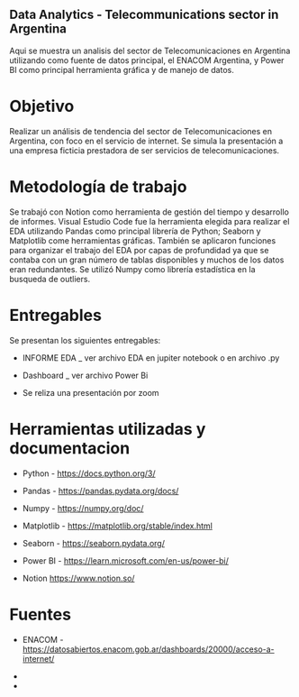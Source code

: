 ## Data Analytics - Telecommunications sector in Argentina 

Aqui se muestra un analisis del sector de Telecomunicaciones en Argentina utilizando como fuente de datos principal, el ENACOM Argentina, y Power BI como principal herramienta gráfica y de manejo de datos. 

# Objetivo

Realizar un análisis de tendencia del sector de Telecomunicaciones en Argentina, con foco en el servicio de internet. Se simula la presentación a una empresa ficticia prestadora de ser servicios de telecomunicaciones. 

# Metodología de trabajo

Se trabajó con Notion como herramienta de gestión del tiempo y desarrollo de informes. 
Visual Estudio Code fue la herramienta elegida para realizar el EDA utilizando Pandas como principal librería de Python; Seaborn y Matplotlib come herramientas gráficas. También se aplicaron funciones para organizar el trabajo del EDA por capas de profundidad ya que se contaba con un gran número de tablas disponibles y muchos de los datos eran redundantes. Se utilizó Numpy como librería estadística en la busqueda de outliers. 

# Entregables

Se presentan los siguientes entregables: 

- INFORME EDA _ ver archivo EDA en jupiter notebook o en archivo .py 

- Dashboard _ ver archivo Power Bi

- Se reliza una presentación por zoom 

# Herramientas utilizadas y documentacion

* Python - https://docs.python.org/3/

* Pandas -  https://pandas.pydata.org/docs/

* Numpy -  https://numpy.org/doc/

* Matplotlib - https://matplotlib.org/stable/index.html

* Seaborn - https://seaborn.pydata.org/

* Power BI - https://learn.microsoft.com/en-us/power-bi/

* Notion https://www.notion.so/

# Fuentes 

- ENACOM - https://datosabiertos.enacom.gob.ar/dashboards/20000/acceso-a-internet/

-  
- 
